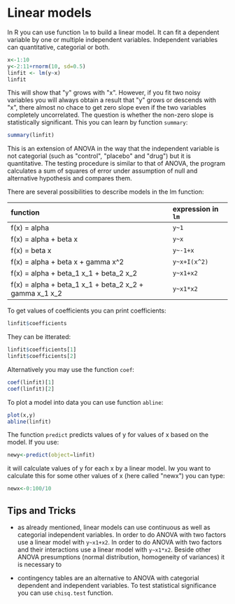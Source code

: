 # Linear models

In R you can use function `lm` to build a linear model. It can fit a dependent variable by one
or multiple independent variables. Independent variables can quantitative, categorial or both.
```R
x<-1:10
y<-2:11+rnorm(10, sd=0.5)
linfit <- lm(y~x)
linfit
```
This will show that "y" grows with "x". However, if you fit two noisy variables you will always
obtain a result that "y" grows or descends with "x", there almost no chace to get zero slope
even if the two variables completely uncorrelated. The question is whether the non-zero slope
is statistically significant. This you can learn by function `summary`:
```R
summary(linfit)
```
This is an extension of ANOVA in the way that the independent variable is not categorial (such
as "control", "placebo" and "drug") but it is quantitative. The testing procedure is similar
to that of ANOVA, the program calculates a sum of squares of error under assumption of null and
alternative hypothesis and compares them.

There are several possibilities to describe models in the lm function:

|                                          function       |  expression in `lm`   |
|:--------------------------------------------------------|:----------------------|
| f(x) = alpha                                            |  `y~1`                |
| f(x) = alpha + beta x                                   |  `y~x`                |
| f(x) = beta x                                           |  `y~-1+x`             |
| f(x) = alpha + beta x + gamma x^2                       |  `y~x+I(x^2)`         |
| f(x) = alpha + beta_1 x_1 + beta_2 x_2                  |  `y~x1+x2`            |
| f(x) = alpha + beta_1 x_1 + beta_2 x_2 + gamma x_1 x_2  |  `y~x1*x2`            |

To get values of coefficients you can print coefficients:
```R
linfit$coefficients
```
They can be itterated:
```R
linfit$coefficients[1]
linfit$coefficients[2]
```

Alternatively you may use the function `coef`:
```R
coef(linfit)[1]
coef(linfit)[2]
```

To plot a model into data you can use function `abline`:
```R
plot(x,y)
abline(linfit)
```

The function `predict` predicts values of y for values of x based on the model. If you use:
```R
newy<-predict(object=linfit)
```
it will calculate values of y for each x by a linear model. Iw you want to calculate this for
some other values of x (here called "newx") you can type:
```R
newx<-0:100/10
```

## Tips and Tricks

* as already mentioned, linear models can use continuous as well as categorial independent variables.
In order to do ANOVA with two factors use a linear model with `y~x1+x2`. In order to do ANOVA with
two factors and their interactions use a linear model with `y~x1*x2`. Beside other ANOVA presumptions
(normal distribution, homogeneity of variances) it is necessary to 

* contingency tables are an alternative to ANOVA with categorial dependent and independent variables.
To test statistical significance you can use `chisq.test` function.

